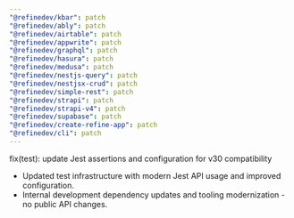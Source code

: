 ```yaml
---
"@refinedev/kbar": patch
"@refinedev/ably": patch
"@refinedev/airtable": patch
"@refinedev/appwrite": patch
"@refinedev/graphql": patch
"@refinedev/hasura": patch
"@refinedev/medusa": patch
"@refinedev/nestjs-query": patch
"@refinedev/nestjsx-crud": patch
"@refinedev/simple-rest": patch
"@refinedev/strapi": patch
"@refinedev/strapi-v4": patch
"@refinedev/supabase": patch
"@refinedev/create-refine-app": patch
"@refinedev/cli": patch
---
```


fix(test): update Jest assertions and configuration for v30 compatibility

- Updated test infrastructure with modern Jest API usage and improved configuration.
- Internal development dependency updates and tooling modernization - no public API changes.
